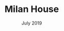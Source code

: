 ---
title: Milan House
first_line: Milan
second_line: House
date: July 2019
layout: post-layout-one
architect: Marcos Acayaba – 1972
byline: Wallpaper
link: https://www.wallpaper.com/architecture/marcos-acayaba-1975-brazilian-modernist-house-sao-paulo

assets:
  first_img: ./img/2019-07/01.jpg
  second_img: ./img/2019-07/02.jpg
  third_img: ./img/2019-07/03.jpg

first_paragraph: |
  Located in Cidade Jardim, an upmarket residential neighbourhood in central São Paulo, the Milan House is almost impossible to find, hidden as it is among dead ends, one-way streets and discreetly tasteful barriers that keep prying eyes at bay. Even the house’s modest driveway reveals little. Yet the residence is a spectacular find, a home that encapsulates the exuberant style of Brazilian modernism.

large_paragraph: |
  The oversized living space, set in one half of the shell, is the focus of the house. Glazed arches at each end open out onto gardens on one side and a 14m-long pool and gardens on the other. A fireplace, seating and bookshelves are built into the concrete side wall, while the room is furnished with the couple’s collection of modern and classic design.

last_paragraph: |
    The striking Milan House provides a fitting domestic backdrop for this formidable power couple. Marcos designed it for his sister-in-law in 1972, when he was just 28. Marlene, who was then still studying architecture at the University of São Paulo, contributed many detail designs. After the house’s completion in 1975, Marcos’ sister-in-law moved to Paris, so the couple moved out of their apartment in downtown São Paulo and have lived in the Milan House ever since. Even after 35 years, the Acayabas are still very much in love with their São Paulo home and have no plans to move. Their Milan House epitomises the utopian spirit of the Brazilian modernismo: a faith in the infallible power of form, function and materials to deliver the perfect living space.
---